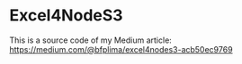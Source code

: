 # Excel4NodeS3

This is a source code of my Medium article: https://medium.com/@bfplima/excel4nodes3-acb50ec9769
